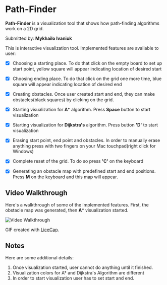 # Path-Finder

**Path-Finder** is a visualization tool that shows how path-finding algorithms work on a 2D grid.

Submitted by: **Mykhailo Ivaniuk**

This is interactive visualization tool. Implemented features are available to user:

* [X] Choosing a starting place. To do that click on the empty board to set up start point, yellow square will appear indicating location of desired start
* [X] Choosing ending place. To do that click on the grid one more time, blue square will appear indicating location of desired end
* [X] Creating obstacles. Once user created start and end, they can make obstacles(black squares) by clicking on the grid.
* [X] Starting visualization for **A*** algorithm. Press **Space** button to start visualization
* [X] Starting visualization for **Dijkstra's** algorithm. Press button **'D'** to start visualization
* [X] Erasing start point, end point and obstacles. In order to manually erase anything press with two fingers on your Mac touchpad(right click for Windows)
* [X] Complete reset of the grid. To do so press **'C'** on the keyboard
* [X] Generating an obstacle map with predefined start and end positions. Press **M** on the keyboard and this map will appear.





## Video Walkthrough 

Here's a walkthrough of some of the implemented features. 
First, the obstacle map was generated, then **A*** visualization started.

<img src='http://g.recordit.co/cBw7J8AWk9.gif' title='Video Walkthrough' width='' alt='Video Walkthrough' />

GIF created with [LiceCap](http://www.cockos.com/licecap/).

## Notes

Here are some additional details:
  1. Once visualization started, user cannot do anything until it finished.
  2. Visualization colors for A* and Dijkstra's Algorithm are different
  3. In order to start visualization user has to set start and end.
